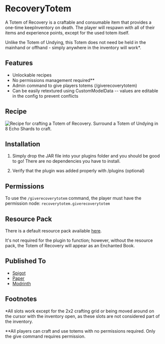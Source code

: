# RecoveryTotem

A Totem of Recovery is a craftable and consumable item that provides a one-time keepInventory on death. The player will respawn with all of their items and experience points, except for the used totem itself.

Unlike the Totem of Undying, this Totem does not need be held in the mainhand or offhand - simply anywhere in the inventory will work*.

## Features
- Unlockable recipes
- No permissions management required**
- Admin command to give players totems (/giverecoverytotem)
- Can be easily retextured using CustomModelData -- values are editable in the config to prevent conflicts

## Recipe
![Recipe for crafting a Totem of Recovery. Surround a Totem of Undying in 8 Echo Shards to craft.](https://raw.githubusercontent.com/PoorgrammerDev/VanillaPlus/media/totem-recipe.png)

## Installation
1. Simply drop the JAR file into your plugins folder and you should be good to go! There are no dependencies you have to install.

2. Verify that the plugin was added properly with /plugins (optional)

## Permissions
To use the `/giverecoverytotem` command, the player must have the permission node: `recoverytotem.giverecoverytotem`

## Resource Pack
There is a default resource pack available [here](https://github.com/PoorgrammerDev/VanillaPlus/releases/download/recoverytotem-v1.0.0/recovery-totem-v1.0.0.zip).

It's not required for the plugin to function; however, without the resource pack, the Totem of Recovery will appear as an Enchanted Book.

## Published To
- [Spigot](https://www.spigotmc.org/resources/recovery-totem.119239/)
- [Paper](https://hangar.papermc.io/FullPotato/RecoveryTotem)
- [Modrinth](https://modrinth.com/plugin/recovery-totem)

## Footnotes
*All slots work except for the 2x2 crafting grid or being moved around on the cursor with the inventory open, as these slots are not considered part of the inventory.

**All players can craft and use totems with no permissions required. Only the give command requires permission.